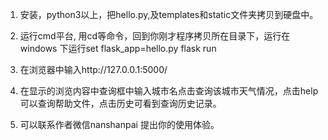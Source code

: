 1. 安装，python3以上，把hello.py,及templates和static文件夹拷贝到硬盘中。

2. 运行cmd平台, 用cd等命令，回到你刚才程序拷贝所在目录下，运行在windows
   下运行set flask_app=hello.py
        flask run
  

3. 在浏览器中输入http://127.0.0.1:5000/
4. 在显示的浏览内容中查询框中输入城市名点击查询该城市天气情况，点击help可以查询帮助文件，点击历史可看到查询历史记录。

4. 可以联系作者微信nanshanpai 提出你的使用体验。
